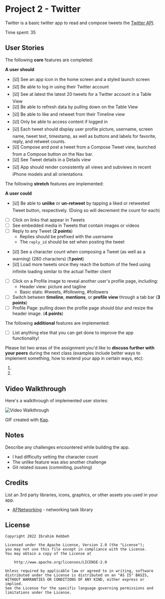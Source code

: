 # Project 2 - Twitter

Twitter is a basic twitter app to read and compose tweets the [Twitter API](https://apps.twitter.com/).

Time spent: 35

## User Stories

The following **core** features are completed:

**A user should**

- [☑️] See an app icon in the home screen and a styled launch screen
- [☑️] Be able to log in using their Twitter account
- [☑️] See at latest the latest 20 tweets for a Twitter account in a Table View
- [☑️] Be able to refresh data by pulling down on the Table View
- [☑️] Be able to like and retweet from their Timeline view
- [☑️] Only be able to access content if logged in
- [☑️] Each tweet should display user profile picture, username, screen name, tweet text, timestamp, as well as buttons and labels for favorite, reply, and retweet counts.
- [☑️] Compose and post a tweet from a Compose Tweet view, launched from a Compose button on the Nav bar.
- [☑️] See Tweet details in a Details view
- [☑️] App should render consistently all views and subviews in recent iPhone models and all orientations

The following **stretch** features are implemented:

**A user could**

- [☑️] Be able to **unlike** or **un-retweet** by tapping a liked or retweeted Tweet button, respectively. (Doing so will decrement the count for each)
- [ ] Click on links that appear in Tweets
- [ ] See embedded media in Tweets that contain images or videos
- [ ] Reply to any Tweet (**2 points**)
  - Replies should be prefixed with the username
  - The `reply_id` should be set when posting the tweet
- [☑️] See a character count when composing a Tweet (as well as a warning) (280 characters) (**1 point**)
- [☑️] Load more tweets once they reach the bottom of the feed using infinite loading similar to the actual Twitter client
- [ ] Click on a Profile image to reveal another user's profile page, including:
  - Header view: picture and tagline
  - Basic stats: #tweets, #following, #followers
- [ ] Switch between **timeline**, **mentions**, or **profile view** through a tab bar (**3 points**)
- [ ] Profile Page: pulling down the profile page should blur and resize the header image. (**4 points**)

The following **additional** features are implemented:

- [ ] List anything else that you can get done to improve the app functionality!

Please list two areas of the assignment you'd like to **discuss further with your peers** during the next class (examples include better ways to implement something, how to extend your app in certain ways, etc):

1.
2.

## Video Walkthrough

Here's a walkthrough of implemented user stories:

<img src='http://i.imgur.com/link/to/your/gif/file.gif' title='Video Walkthrough' width='' alt='Video Walkthrough' />

GIF created with [Kap](https://getkap.co/).

## Notes

Describe any challenges encountered while building the app.
  - I had difficulty setting the character count
  - The unlike feature was also another challenge
  - Git related issues (commiting, pushing)

## Credits

List an 3rd party libraries, icons, graphics, or other assets you used in your app.

- [AFNetworking](https://github.com/AFNetworking/AFNetworking) - networking task library

## License

    Copyright 2022 Ibrahim Kebbeh

    Licensed under the Apache License, Version 2.0 (the "License");
    you may not use this file except in compliance with the License.
    You may obtain a copy of the License at

        http://www.apache.org/licenses/LICENSE-2.0

    Unless required by applicable law or agreed to in writing, software
    distributed under the License is distributed on an "AS IS" BASIS,
    WITHOUT WARRANTIES OR CONDITIONS OF ANY KIND, either express or implied.
    See the License for the specific language governing permissions and
    limitations under the License.
